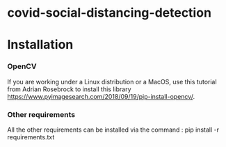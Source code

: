 # covid-social-distancing-detection

# Installation

### OpenCV
If you are working under a Linux distribution or a MacOS, use this tutorial from Adrian Rosebrock to install this library https://www.pyimagesearch.com/2018/09/19/pip-install-opencv/.

### Other requirements
All the other requirements can be installed via the command : 
pip install -r requirements.txt
